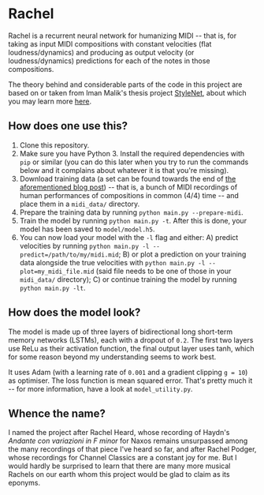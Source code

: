 # Rachel

Rachel is a recurrent neural network for humanizing MIDI -- that is, for taking as input MIDI compositions with constant velocities (flat loudness/dynamics) and producing as output velocity (or loudness/dynamics) predictions for each of the notes in those compositions.

The theory behind and considerable parts of the code in this project are based on or taken from Iman Malik's thesis project [StyleNet](https://github.com/imalikshake/StyleNet/), about which you may learn more [here](http://imanmalik.com/cs/2017/06/05/neural-style.html).

## How does one use this?

1. Clone this repository.
2. Make sure you have Python 3. Install the required dependencies with `pip` or similar (you can do this later when you try to run the commands below and it complains about whatever it is that you're missing).
3. Download training data (a set can be found towards the end of [the aforementioned blog post](http://imanmalik.com/cs/2017/06/05/neural-style.html)) -- that is, a bunch of MIDI recordings of human performances of compositions in common (4/4) time -- and place them in a `midi_data/` directory.
4. Prepare the training data by running `python main.py --prepare-midi`.
5. Train the model by running `python main.py -t`. After this is done, your model has been saved to `model/model.h5`.
6. You can now load your model with the `-l` flag and either:
    A) predict velocities by running `python main.py -l --predict=/path/to/my/midi.mid`;
    B) or plot a prediction on your training data alongside the true velocities with `python main.py -l --plot=my_midi_file.mid` (said file needs to be one of those in your `midi_data/` directory);
    C) or continue training the model by running `python main.py -lt`.

## How does the model look?

The model is made up of three layers of bidirectional long short-term memory networks (LSTMs), each with a dropout of `0.2`. The first two layers use ReLu as their activation function, the final output layer uses tanh, which for some reason beyond my understanding seems to work best.

It uses Adam (with a learning rate of `0.001` and a gradient clipping `g = 10`) as optimiser. The loss function is mean squared error. That's pretty much it -- for more information, have a look at `model_utility.py`.

## Whence the name?

I named the project after Rachel Heard, whose recording of Haydn's _Andante con variazioni in F minor_ for Naxos remains unsurpassed among the many recordings of that piece I've heard so far, and after Rachel Podger, whose recordings for Channel Classics are a constant joy for me. But I would hardly be surprised to learn that there are many more musical Rachels on our earth whom this project would be glad to claim as its eponyms.
